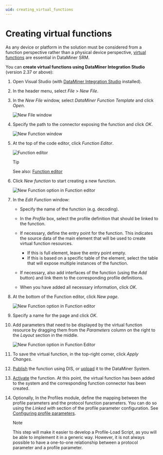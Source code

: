 ```yaml
---
uid: creating_virtual_functions
---
```


# Creating virtual functions

As any device or platform in the solution must be considered from a function perspective rather than a physical device perspective, [virtual functions](xref:srm_definitions#virtual-function) are essential in DataMiner SRM.

You can **create virtual functions using DataMiner Integration Studio** (version 2.37 or above):

1. Open Visual Studio (with [DataMiner Integration Studio](xref:Overall_concept_of_the_DataMiner_Integration_Studio) installed).

1. In the header menu, select *File* > *New File*.

1. In the *New File* window, select *DataMiner Function Template* and click *Open*.

   ![New File window](~/user-guide/images/NewFunctionTemplate.png)

1. Specify the path to the connector exposing the function and click *OK*.

   ![New Function window](~/user-guide/images/NewFunction.png)

1. At the top of the code editor, click *Function Editor*.

   ![Function editor](~/user-guide/images/FunctionEditor.png)

   > [!TIP]
   > See also: [Function editor](xref:Function_editor)

1. Click *New function* to start creating a new function.

   ![New Function option in Function editor](~/user-guide/images/FunctionEditorNewFunction.png)

1. In the *Edit Function* window:

   - Specify the name of the function (e.g. decoding).

   - In the *Profile* box, select the profile definition that should be linked to the function.

   - If necessary, define the entry point for the function. This indicates the source data of the main element that will be used to create virtual function resources.

     - If this is full element, leave the entry point empty.
     - If this is based on a specific table of the element, select the table that will expose multiple instances of the function.

   - If necessary, also add interfaces of the function (using the *Add* button) and link them to the corresponding profile definitions.

   - When you have added all necessary information, click *OK*.

1. At the bottom of the Function editor, click *New page*.

   ![New Function option in Function editor](~/user-guide/images/FunctionEditorNewPage.png)

1. Specify a name for the page and click *OK*.

1. Add parameters that need to be displayed by the virtual function resource by dragging them from the *Parameters* column on the right to the *Layout* section in the middle.

   ![New Function option in Function Editor](~/user-guide/images/FunctionEditorParameters.png)

1. To save the virtual function, in the top-right corner, click *Apply Changes*.

1. [Publish](xref:XML_editor#publish) the function using DIS, or [upload](xref:Functions_XML_files#uploading-a-functions-xml-file-in-dataminer-cube) it to the DataMiner System.

1. [Activate](xref:Functions_XML_files#setting-a-functions-file-active) the function. At this point, the virtual function has been added to the system and the corresponding function connector has been created.

1. Optionally, In the Profiles module, define the mapping between the profile parameters and the protocol function parameters. You can do so using the *Linked with* section of the profile parameter configuration. See [Configuring profile parameters](xref:Configuring_profile_parameters).

   > [!NOTE]
   > This step will make it easier to develop a Profile-Load Script, as you will be able to implement it in a generic way. However, it is not always possible to have a one-to-one relationship between a protocol parameter and a profile parameter.
